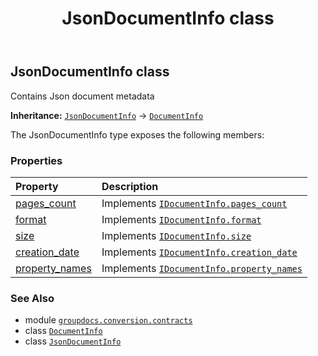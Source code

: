 ﻿---
title: JsonDocumentInfo class
second_title: GroupDocs.Conversion for Python via .NET API References
description: 
type: docs
weight: 260
url: /python-net/groupdocs.conversion.contracts/jsondocumentinfo/
is_root: false
---

## JsonDocumentInfo class

Contains Json document metadata



**Inheritance:** [`JsonDocumentInfo`](/conversion/python-net/groupdocs.conversion.contracts/jsondocumentinfo) → 
[`DocumentInfo`](/conversion/python-net/groupdocs.conversion.contracts/documentinfo)



The JsonDocumentInfo type exposes the following members:

### Properties
| Property | Description |
| :- | :- |
| [pages_count](/conversion/python-net/groupdocs.conversion.contracts/jsondocumentinfo/pages_count) | Implements [`IDocumentInfo.pages_count`](/conversion/python-net/groupdocs.conversion.contracts/idocumentinfo#pages_count) |
| [format](/conversion/python-net/groupdocs.conversion.contracts/jsondocumentinfo/format) | Implements [`IDocumentInfo.format`](/conversion/python-net/groupdocs.conversion.contracts/idocumentinfo#format) |
| [size](/conversion/python-net/groupdocs.conversion.contracts/jsondocumentinfo/size) | Implements [`IDocumentInfo.size`](/conversion/python-net/groupdocs.conversion.contracts/idocumentinfo#size) |
| [creation_date](/conversion/python-net/groupdocs.conversion.contracts/jsondocumentinfo/creation_date) | Implements [`IDocumentInfo.creation_date`](/conversion/python-net/groupdocs.conversion.contracts/idocumentinfo#creation_date) |
| [property_names](/conversion/python-net/groupdocs.conversion.contracts/jsondocumentinfo/property_names) | Implements [`IDocumentInfo.property_names`](/conversion/python-net/groupdocs.conversion.contracts/idocumentinfo#property_names) |



### See Also
* module [`groupdocs.conversion.contracts`](..)
* class [`DocumentInfo`](/conversion/python-net/groupdocs.conversion.contracts/documentinfo)
* class [`JsonDocumentInfo`](/conversion/python-net/groupdocs.conversion.contracts/jsondocumentinfo)
